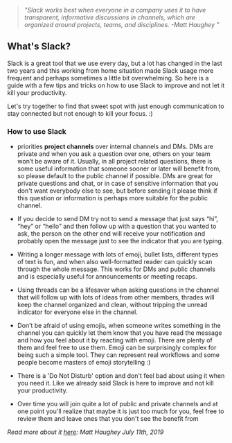>*"Slack works best when everyone in a company uses it to have transparent, informative discussions in channels, which are organized around projects, teams, and disciplines. -Matt Haughey "*

## What's Slack?

Slack is a great tool that we use every day, but a lot has changed in the last two years and this working from home situation made Slack usage more frequent and perhaps sometimes a little bit overwhelming. 
So here is a guide with a few tips and tricks on how to use Slack to improve and not let it kill your productivity. 

Let's try together to find that sweet spot with just enough communication to stay connected but not enough to kill your focus. :) 

### How to use Slack

- priorities **project channels** over internal channels and DMs. DMs are private and when you ask a question over one, others on your team won’t be aware of it. Usually, in all project related questions, there is some useful information that someone sooner or later will benefit from, so please default to the public channel if possible. 
DMs are great for private questions and chat, or in case of sensitive information that you don't want everybody else to see, but before sending it please think if this question or information is perhaps more suitable for the public channel. 

- If you decide to send DM try not to send a message that just says “hi”, “hey” or “hello” and then follow up with a question that you wanted to ask, the person on the other end will receive your notification and probably open the message just to see the indicator that you are typing. 

- Writing a longer message with lots of emoji, bullet lists, different types of text is fun, and when also well-formatted reader can quickly scan through the whole message. This works for DMs and public channels and is especially useful for announcements or meeting recaps. 

- Using threads can be a lifesaver when asking questions in the channel that will follow up with lots of ideas from other members, thrades will keep the channel organized and clean, without tripping the unread indicator for everyone else in the channel.

- Don’t be afraid of using emojis, when someone writes something in the channel you can quickly let them know that you have read the message and how you feel about it by reacting with emoji. There are plenty of them and feel free to use them. Emoji can be surprisingly complex for being such a simple tool. They can represent real workflows and some people become masters of emoji storytelling :) 

- There is a 'Do Not Disturb' option and don't feel bad about using it when you need it. Like we already said Slack is here to improve and not kill your productivity. 


- Over time you will join quite a lot of public and private channels and at one point you'll realize that maybe it is just too much for you, feel free to review them and leave ones that you don't see the benefit from 

*Read more about it [here](https://slack.com/blog/collaboration/etiquette-tips-in-slack): Matt Haughey
July 11th, 2019*
